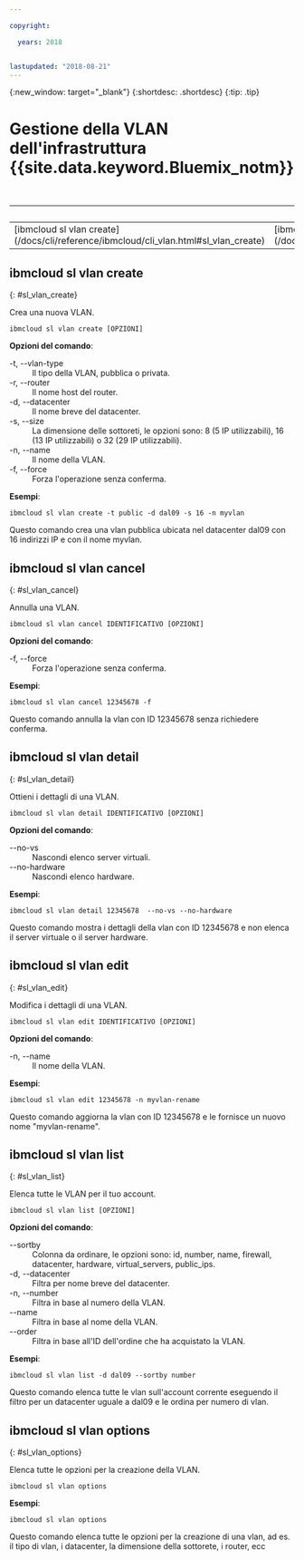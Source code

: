 ```yaml
---

copyright:

  years: 2018


lastupdated: "2018-08-21"
---
```


{:new_window: target="_blank"}
{:shortdesc: .shortdesc}
{:tip: .tip}

# Gestione della VLAN dell'infrastruttura {{site.data.keyword.Bluemix_notm}}

<table summary="Comandi generali dell'infrastruttura {{site.data.keyword.Bluemix_notm}} riportati in ordine alfabetico  con dei link a ulteriori informazioni sul comando">

<caption>Tabella 1. Comandi VLAN dell'infrastruttura {{site.data.keyword.Bluemix_notm}}</caption>

 <thead>
 <th colspan="6">Comandi VLAN dell'infrastruttura {{site.data.keyword.Bluemix_notm}}</th>
 </thead>
 <tbody>
 <tr>
 <td>[ibmcloud sl vlan create](/docs/cli/reference/ibmcloud/cli_vlan.html#sl_vlan_create)</td>
 <td>[ibmcloud sl vlan cancel](/docs/cli/reference/ibmcloud/cli_vlan.html#sl_vlan_cancel)</td>
 <td>[ibmcloud sl vlan detail](/docs/cli/reference/ibmcloud/cli_vlan.html#sl_vlan_detail)</td>
 <td>[ibmcloud sl vlan edit](/docs/cli/reference/ibmcloud/cli_vlan.html#sl_vlan_edit)</td>
 <td>[ibmcloud sl vlan list](/docs/cli/reference/ibmcloud/cli_vlan.html#sl_vlan_list)</td>
 <td>[ibmcloud sl vlan options
](/docs/cli/reference/ibmcloud/cli_vlan.html#sl_vlan_options)</td>
 </tr>
   </tbody>
 </table>

 ## ibmcloud sl vlan create
{: #sl_vlan_create}

Crea una nuova VLAN.
```
ibmcloud sl vlan create [OPZIONI]
```

<strong>Opzioni del comando</strong>:
<dl>
<dt>-t, --vlan-type</dt>
<dd>Il tipo della VLAN, pubblica o privata.</dd>
<dt>-r, --router</dt>
<dd>Il nome host del router.</dd>
<dt>-d, --datacenter</dt>
<dd>Il nome breve del datacenter.</dd>
<dt>-s, --size</dt>
<dd>La dimensione delle sottoreti, le opzioni sono: 8 (5 IP utilizzabili), 16 (13 IP utilizzabili) o 32 (29 IP utilizzabili).</dd>
<dt>-n, --name</dt>
<dd>Il nome della VLAN.</dd>
<dt>-f, --force</dt>
<dd>Forza l'operazione senza conferma.</dd>
</dl>

**Esempi**:
```
ibmcloud sl vlan create -t public -d dal09 -s 16 -n myvlan
```
Questo comando crea una vlan pubblica ubicata nel datacenter dal09 con 16 indirizzi IP e con il nome myvlan.

## ibmcloud sl vlan cancel
{: #sl_vlan_cancel}

Annulla una VLAN.
```
ibmcloud sl vlan cancel IDENTIFICATIVO [OPZIONI]
```

<strong>Opzioni del comando</strong>:
<dl>
<dt>-f, --force</dt>
<dd>Forza l'operazione senza conferma.</dd>
</dl>

**Esempi**:
```
ibmcloud sl vlan cancel 12345678 -f
```
Questo comando annulla la vlan con ID 12345678 senza richiedere conferma.

## ibmcloud sl vlan detail
{: #sl_vlan_detail}

Ottieni i dettagli di una VLAN.
```
ibmcloud sl vlan detail IDENTIFICATIVO [OPZIONI]
```

<strong>Opzioni del comando</strong>:
<dl>
<dt>--no-vs</dt>
<dd>Nascondi elenco server virtuali.</dd>
<dt>--no-hardware</dt>
<dd>Nascondi elenco hardware.</dd>
</dl>

**Esempi**:
```
ibmcloud sl vlan detail 12345678  --no-vs --no-hardware
```
Questo comando mostra i dettagli della vlan con ID 12345678 e non elenca il server virtuale o il server hardware.

## ibmcloud sl vlan edit
{: #sl_vlan_edit}

Modifica i dettagli di una VLAN.
```
ibmcloud sl vlan edit IDENTIFICATIVO [OPZIONI]
```

<strong>Opzioni del comando</strong>:
<dl>
<dt>-n, --name</dt>
<dd>Il nome della VLAN.</dd>
</dl>

**Esempi**:
```
ibmcloud sl vlan edit 12345678 -n myvlan-rename
```
Questo comando aggiorna la vlan con ID 12345678 e le fornisce un nuovo nome "myvlan-rename".

## ibmcloud sl vlan list
{: #sl_vlan_list}

Elenca tutte le VLAN per il tuo account.
```
ibmcloud sl vlan list [OPZIONI]
```

<strong>Opzioni del comando</strong>:
<dl>
<dt>--sortby</dt>
<dd>Colonna da ordinare, le opzioni sono: id, number, name, firewall, datacenter, hardware, virtual_servers, public_ips.</dd>
<dt>-d, --datacenter</dt>
<dd>Filtra per nome breve del datacenter.</dd>
<dt>-n, --number</dt>
<dd>Filtra in base al numero della VLAN.</dd>
<dt>--name</dt>
<dd>Filtra in base al nome della VLAN.</dd>
<dt>--order</dt>
<dd>Filtra in base all'ID dell'ordine che ha acquistato la VLAN.</dd>
</dl>

**Esempi**:
```
ibmcloud sl vlan list -d dal09 --sortby number
```
Questo comando elenca tutte le vlan sull'account corrente eseguendo il filtro per un datacenter uguale a dal09 e le ordina per numero di vlan.

## ibmcloud sl vlan options
{: #sl_vlan_options}

Elenca tutte le opzioni per la creazione della VLAN.
```
ibmcloud sl vlan options
```


**Esempi**:
```
ibmcloud sl vlan options
```
Questo comando elenca tutte le opzioni per la creazione di una vlan, ad es. il tipo di vlan, i datacenter, la dimensione della sottorete, i router, ecc
